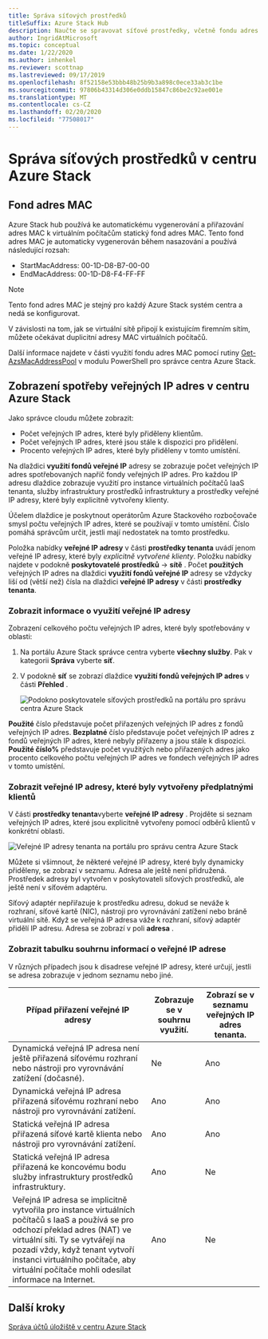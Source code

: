 ```yaml
---
title: Správa síťových prostředků
titleSuffix: Azure Stack Hub
description: Naučte se spravovat síťové prostředky, včetně fondu adres MAC a spotřeby veřejných IP adres v oblasti.
author: IngridAtMicrosoft
ms.topic: conceptual
ms.date: 1/22/2020
ms.author: inhenkel
ms.reviewer: scottnap
ms.lastreviewed: 09/17/2019
ms.openlocfilehash: 8f52158e53bbb48b25b9b3a898c0ece33ab3c1be
ms.sourcegitcommit: 97806b43314d306e0ddb15847c86be2c92ae001e
ms.translationtype: MT
ms.contentlocale: cs-CZ
ms.lasthandoff: 02/20/2020
ms.locfileid: "77508017"
---
```

# <a name="manage-network-resources-in-azure-stack-hub"></a>Správa síťových prostředků v centru Azure Stack

## <a name="mac-address-pool"></a>Fond adres MAC

Azure Stack hub používá ke automatickému vygenerování a přiřazování adres MAC k virtuálním počítačům statický fond adres MAC. Tento fond adres MAC je automaticky vygenerován během nasazování a používá následující rozsah:

- StartMacAddress: 00-1D-D8-B7-00-00
- EndMacAddress: 00-1D-D8-F4-FF-FF

> [!Note]  
> Tento fond adres MAC je stejný pro každý Azure Stack systém centra a nedá se konfigurovat.

V závislosti na tom, jak se virtuální sítě připojí k existujícím firemním sítím, můžete očekávat duplicitní adresy MAC virtuálních počítačů.

Další informace najdete v části využití fondu adres MAC pomocí rutiny [Get-AzsMacAddressPool](https://docs.microsoft.com/powershell/module/azs.fabric.admin/get-azsmacaddresspool) v modulu PowerShell pro správce centra Azure Stack.

## <a name="view-public-ip-address-consumption-in-azure-stack-hub"></a>Zobrazení spotřeby veřejných IP adres v centru Azure Stack

Jako správce cloudu můžete zobrazit:
 - Počet veřejných IP adres, které byly přiděleny klientům.
 - Počet veřejných IP adres, které jsou stále k dispozici pro přidělení.
 - Procento veřejných IP adres, které byly přiděleny v tomto umístění.

Na dlaždici **využití fondů veřejné IP** adresy se zobrazuje počet veřejných IP adres spotřebovaných napříč fondy veřejných IP adres. Pro každou IP adresu dlaždice zobrazuje využití pro instance virtuálních počítačů IaaS tenanta, služby infrastruktury prostředků infrastruktury a prostředky veřejné IP adresy, které byly explicitně vytvořeny klienty.

Účelem dlaždice je poskytnout operátorům Azure Stackového rozbočovače smysl počtu veřejných IP adres, které se používají v tomto umístění. Číslo pomáhá správcům určit, jestli mají nedostatek na tomto prostředku.

Položka nabídky **veřejné IP adresy** v části **prostředky tenanta** uvádí jenom veřejné IP adresy, které byly *explicitně vytvořené klienty*. Položku nabídky najdete v podokně **poskytovatelé prostředků** -> **sítě** . Počet **použitých** veřejných IP adres na dlaždici **využití fondů veřejné IP** adresy se vždycky liší od (větší než) čísla na dlaždici **veřejné IP adresy** v části **prostředky tenanta**.

### <a name="view-the-public-ip-address-usage-information"></a>Zobrazit informace o využití veřejné IP adresy

Zobrazení celkového počtu veřejných IP adres, které byly spotřebovány v oblasti:

1. Na portálu Azure Stack správce centra vyberte **všechny služby**. Pak v kategorii **Správa** vyberte **síť**.
1. V podokně **síť** se zobrazí dlaždice **využití fondů veřejných IP adres** v části **Přehled** .

    ![Podokno poskytovatele síťových prostředků na portálu pro správu centra Azure Stack](media/azure-stack-viewing-public-ip-address-consumption/ip-address-consumption-01.png)

**Použité** číslo představuje počet přiřazených veřejných IP adres z fondů veřejných IP adres. **Bezplatné** číslo představuje počet veřejných IP adres z fondů veřejných IP adres, které nebyly přiřazeny a jsou stále k dispozici. **Použité číslo%** představuje počet využitých nebo přiřazených adres jako procento celkového počtu veřejných IP adres ve fondech veřejných IP adres v tomto umístění.

### <a name="view-the-public-ip-addresses-that-were-created-by-tenant-subscriptions"></a>Zobrazit veřejné IP adresy, které byly vytvořeny předplatnými klientů

V části **prostředky tenanta**vyberte **veřejné IP adresy** . Projděte si seznam veřejných IP adres, které jsou explicitně vytvořeny pomocí odběrů klientů v konkrétní oblasti.

![Veřejné IP adresy tenanta na portálu pro správu centra Azure Stack](media/azure-stack-viewing-public-ip-address-consumption/ip-address-consumption-02.png)

Můžete si všimnout, že některé veřejné IP adresy, které byly dynamicky přiděleny, se zobrazí v seznamu. Adresa ale ještě není přidružená. Prostředek adresy byl vytvořen v poskytovateli síťových prostředků, ale ještě není v síťovém adaptéru.

Síťový adaptér nepřiřazuje k prostředku adresu, dokud se neváže k rozhraní, síťové kartě (NIC), nástroji pro vyrovnávání zatížení nebo bráně virtuální sítě. Když se veřejná IP adresa váže k rozhraní, síťový adaptér přidělí IP adresu. Adresa se zobrazí v poli **adresa** .

### <a name="view-the-public-ip-address-information-summary-table"></a>Zobrazit tabulku souhrnu informací o veřejné IP adrese

V různých případech jsou k disadrese veřejné IP adresy, které určují, jestli se adresa zobrazuje v jednom seznamu nebo jiné.

| **Případ přiřazení veřejné IP adresy** | **Zobrazuje se v souhrnu využití.** | **Zobrazí se v seznamu veřejných IP adres tenanta.** |
| --- | --- | --- |
| Dynamická veřejná IP adresa není ještě přiřazená síťovému rozhraní nebo nástroji pro vyrovnávání zatížení (dočasné). |Ne |Ano |
| Dynamická veřejná IP adresa přiřazená síťovému rozhraní nebo nástroji pro vyrovnávání zatížení. |Ano |Ano |
| Statická veřejná IP adresa přiřazená síťové kartě klienta nebo nástroji pro vyrovnávání zatížení. |Ano |Ano |
| Statická veřejná IP adresa přiřazená ke koncovému bodu služby infrastruktury prostředků infrastruktury. |Ano |Ne |
| Veřejná IP adresa se implicitně vytvořila pro instance virtuálních počítačů s IaaS a používá se pro odchozí překlad adres (NAT) ve virtuální síti. Ty se vytvářejí na pozadí vždy, když tenant vytvoří instanci virtuálního počítače, aby virtuální počítače mohli odesílat informace na Internet. |Ano |Ne |

## <a name="next-steps"></a>Další kroky

[Správa účtů úložiště v centru Azure Stack](azure-stack-manage-storage-accounts.md)

